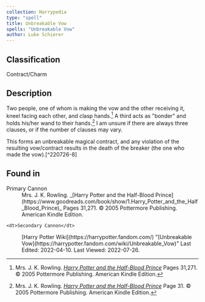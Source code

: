 ```yaml
---
collection: Harrypedia
type: "spell"
title: Unbreakable Vow
spells: "Unbreakable Vow"
author: Luke Schierer
---
```


## Classification

Contract/Charm

## Description

Two people, one of whom is making the vow and the other receiving it, kneel
facing each other, and clasp hands.[^220726-6] A third acts as "bonder" and
holds his/her wand to their hands.[^220726-7] I am unsure if there are always
three clauses, or if the number of clauses may vary.

This forms an unbreakable magical contract, and any violation of the resulting
vow/contract results in the death of the breaker (the one who made the
vow).[^220726-8]

[^220726-6]: 
    Mrs. J. K. Rowling.
    _[Harry Potter and the Half-Blood Prince](https://www.goodreads.com/book/show/1.Harry_Potter_and_the_Half_Blood_Prince)_
    Pages 31,271.
    © 2005 Pottermore Publishing. American Kindle Edition.

[^220726-7]: 
    Mrs. J. K. Rowling.
    _[Harry Potter and the Half-Blood Prince](https://www.goodreads.com/book/show/1.Harry_Potter_and_the_Half_Blood_Prince)_
    Page 31.
    © 2005 Pottermore Publishing. American Kindle Edition.

[^220726-7]: 
    Mrs. J. K. Rowling.
    _[Harry Potter and the Half-Blood Prince](https://www.goodreads.com/book/show/1.Harry_Potter_and_the_Half_Blood_Prince)_
    Page 271.
    © 2005 Pottermore Publishing. American Kindle Edition.

## Found in

<dl>

<dt>Primary Cannon</dt>
<dd>Mrs. J. K. Rowling.
    _[Harry Potter and the Half-Blood Prince](https://www.goodreads.com/book/show/1.Harry_Potter_and_the_Half_Blood_Prince)_
    Pages 31,271.
    © 2005 Pottermore Publishing. American Kindle Edition.</dd>

    <dt>Secondary Cannon</dt>

<dd>[Harry Potter Wiki](https://harrypotter.fandom.com/)
    "[Unbreakable Vow](https://harrypotter.fandom.com/wiki/Unbreakable_Vow)"
    Last Edited: 2022-04-10. Last Viewed: 2022-07-26.</dd>
</dl>
